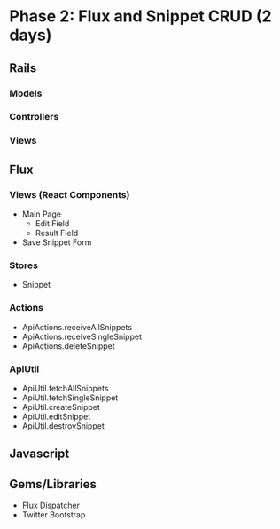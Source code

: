 # Phase 2: Flux and Snippet CRUD (2 days)

## Rails
### Models

### Controllers

### Views

## Flux
### Views (React Components)
* Main Page
  - Edit Field
  - Result Field
* Save Snippet Form

### Stores
* Snippet

### Actions
* ApiActions.receiveAllSnippets
* ApiActions.receiveSingleSnippet
* ApiActions.deleteSnippet

### ApiUtil
* ApiUtil.fetchAllSnippets
* ApiUtil.fetchSingleSnippet
* ApiUtil.createSnippet
* ApiUtil.editSnippet
* ApiUtil.destroySnippet

## Javascript

## Gems/Libraries
* Flux Dispatcher
* Twitter Bootstrap

